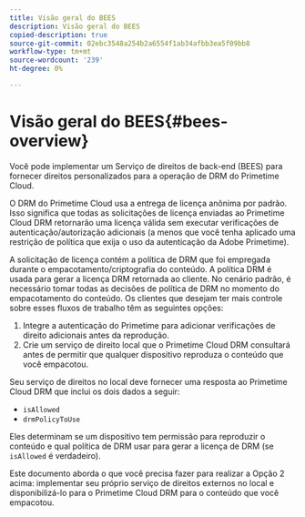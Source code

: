 ```yaml
---
title: Visão geral do BEES
description: Visão geral do BEES
copied-description: true
source-git-commit: 02ebc3548a254b2a6554f1ab34afbb3ea5f09bb8
workflow-type: tm+mt
source-wordcount: '239'
ht-degree: 0%

---
```


# Visão geral do BEES{#bees-overview}

Você pode implementar um Serviço de direitos de back-end (BEES) para fornecer direitos personalizados para a operação de DRM do Primetime Cloud.

O DRM do Primetime Cloud usa a entrega de licença anônima por padrão. Isso significa que todas as solicitações de licença enviadas ao Primetime Cloud DRM retornarão uma licença válida sem executar verificações de autenticação/autorização adicionais (a menos que você tenha aplicado uma restrição de política que exija o uso da autenticação da Adobe Primetime).

A solicitação de licença contém a política de DRM que foi empregada durante o empacotamento/criptografia do conteúdo. A política DRM é usada para gerar a licença DRM retornada ao cliente. No cenário padrão, é necessário tomar todas as decisões de política de DRM no momento do empacotamento do conteúdo. Os clientes que desejam ter mais controle sobre esses fluxos de trabalho têm as seguintes opções:

1. Integre a autenticação do Primetime para adicionar verificações de direito adicionais antes da reprodução.
1. Crie um serviço de direito local que o Primetime Cloud DRM consultará antes de permitir que qualquer dispositivo reproduza o conteúdo que você empacotou.

Seu serviço de direitos no local deve fornecer uma resposta ao Primetime Cloud DRM que inclui os dois dados a seguir:

* `isAllowed`
* `drmPolicyToUse`

Eles determinam se um dispositivo tem permissão para reproduzir o conteúdo e qual política de DRM usar para gerar a licença de DRM (se `isAllowed` é verdadeiro).

Este documento aborda o que você precisa fazer para realizar a Opção 2 acima: implementar seu próprio serviço de direitos externos no local e disponibilizá-lo para o Primetime Cloud DRM para o conteúdo que você empacotou.
